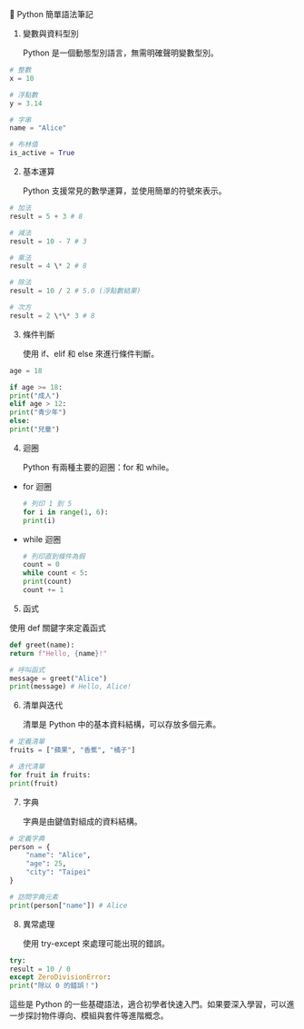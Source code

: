 🐍 Python 簡單語法筆記

1. 變數與資料型別

   Python 是一個動態型別語言，無需明確聲明變數型別。

```python
# 整數
x = 10

# 浮點數
y = 3.14

# 字串
name = "Alice"

# 布林值
is_active = True
```

2. 基本運算

   Python 支援常見的數學運算，並使用簡單的符號來表示。

```python
# 加法
result = 5 + 3 # 8

# 減法
result = 10 - 7 # 3

# 乘法
result = 4 \* 2 # 8

# 除法
result = 10 / 2 # 5.0 (浮點數結果)

# 次方
result = 2 \*\* 3 # 8
```

3. 條件判斷

   使用 if、elif 和 else 來進行條件判斷。

```python
age = 18

if age >= 18:
print("成人")
elif age > 12:
print("青少年")
else:
print("兒童")
```

4. 迴圈

   Python 有兩種主要的迴圈：for 和 while。

- for 迴圈

  ```python
  # 列印 1 到 5
  for i in range(1, 6):
  print(i)
  ```

- while 迴圈

  ```python
  # 列印直到條件為假
  count = 0
  while count < 5:
  print(count)
  count += 1
  ```

5. 函式

使用 def 關鍵字來定義函式

```python
def greet(name):
return f"Hello, {name}!"

# 呼叫函式
message = greet("Alice")
print(message) # Hello, Alice!
```

6. 清單與迭代

   清單是 Python 中的基本資料結構，可以存放多個元素。

```python
# 定義清單
fruits = ["蘋果", "香蕉", "橘子"]

# 迭代清單
for fruit in fruits:
print(fruit)
```

7. 字典

   字典是由鍵值對組成的資料結構。

```python
# 定義字典
person = {
    "name": "Alice",
    "age": 25,
    "city": "Taipei"
}

# 訪問字典元素
print(person["name"]) # Alice
```

8. 異常處理

   使用 try-except 來處理可能出現的錯誤。

```python
try:
result = 10 / 0
except ZeroDivisionError:
print("除以 0 的錯誤！")
```

這些是 Python 的一些基礎語法，適合初學者快速入門。如果要深入學習，可以進一步探討物件導向、模組與套件等進階概念。
